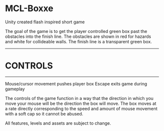 # MCL-Boxxe
Unity created flash inspired short game

The goal of the game is to get the player controlled green box past the obstacles into the finish line.
The obstacles are shown in red for hazards and white for collideable walls.
The finish line is a transparent green box.

--------
# CONTROLS
--------
Mouse/cursor movement pushes player box
Escape exits game during gameplay


The controls of the game function in a way that the direction in which you move your mouse will be the direction the box will move.
The box moves at a rate directly corresponding to the speed and amount of mouse movement with a soft cap so it cannot be abused.

All features, levels and assets are subject to change.
